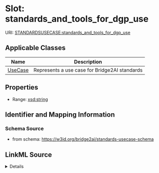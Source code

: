# Slot: standards_and_tools_for_dgp_use

URI: [STANDARDSUSECASE:standards_and_tools_for_dgp_use](https://w3id.org/bridge2ai/standards-usecase-schema/standards_and_tools_for_dgp_use)



<!-- no inheritance hierarchy -->




## Applicable Classes

| Name | Description |
| --- | --- |
[UseCase](UseCase.md) | Represents a use case for Bridge2AI standards






## Properties

* Range: [xsd:string](xsd:string)







## Identifier and Mapping Information







### Schema Source


* from schema: https://w3id.org/bridge2ai/standards-usecase-schema




## LinkML Source

<details>
```yaml
name: standards_and_tools_for_dgp_use
from_schema: https://w3id.org/bridge2ai/standards-usecase-schema
rank: 1000
alias: standards_and_tools_for_dgp_use
domain_of:
- UseCase
range: string

```
</details>